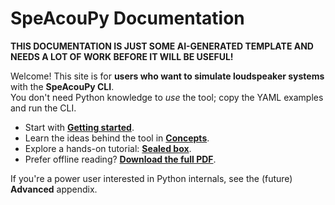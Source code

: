 # SpeAcouPy Documentation

**THIS DOCUMENTATION IS JUST SOME AI-GENERATED TEMPLATE AND NEEDS A LOT OF WORK BEFORE IT WILL BE USEFUL!**

Welcome! This site is for **users who want to simulate loudspeaker systems** with the **SpeAcouPy CLI**.  
You don't need Python knowledge to *use* the tool; copy the YAML examples and run the CLI.

- Start with **[Getting started](getting-started.md)**.
- Learn the ideas behind the tool in **[Concepts](concepts/overview.md)**.
- Explore a hands-on tutorial: **[Sealed box](tutorials/sealed-box.md)**.
- Prefer offline reading? **[Download the full PDF](pdf/SpeAcouPy.pdf)**.

If you're a power user interested in Python internals, see the (future) **Advanced** appendix.
